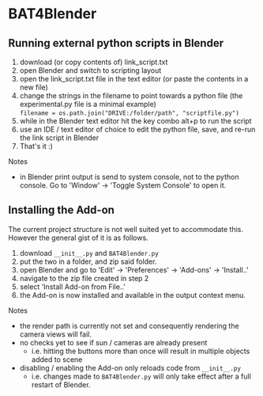 # BAT4Blender

## Running external python scripts in Blender
1. download (or copy contents of) link_script.txt 
2. open Blender and switch to scripting layout
3. open the link_script.txt file in the text editor (or paste the contents in a new file)
4. change the strings in the filename to point towards a python file (the experimental.py file is a minimal example)  
`filename = os.path.join("DRIVE:/folder/path", "scriptfile.py")`
5. while in the Blender text editor hit the key combo alt+p to run the script
6. use an IDE / text editor of choice to edit the python file, save, and re-run the link script in Blender
7. That's it :) 

Notes
- in Blender print output is send to system console, not to the python console. Go to 'Window' -> 'Toggle System Console' to open it.  

## Installing the Add-on
The current project structure is not well suited yet to accommodate this.
However the general gist of it is as follows.
1. download `__init__.py` and `BAT4Blender.py`
2. put the two in a folder, and zip said folder.
3. open Blender and go to 'Edit' -> 'Preferences' -> 'Add-ons' -> 'Install..' 
4. navigate to the zip file created in step 2 
5. select 'Install Add-on from File..' 
6. the Add-on is now installed and available in the output context menu. 

Notes
- the render path is currently not set and consequently rendering the camera views will fail. 
- no checks yet to see if sun / cameras are already present
  - i.e. hitting the buttons more than once will result in multiple objects added to scene 
- disabling / enabling the Add-on only reloads code from `__init__.py` 
  - i.e. changes made to `BAT4Blender.py` will only take effect after a full restart of Blender. 








